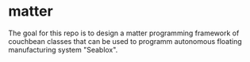 # matter
The goal for this repo is to design a matter programming framework of couchbean classes that can be used to programm autonomous floating manufacturing system "Seablox".
